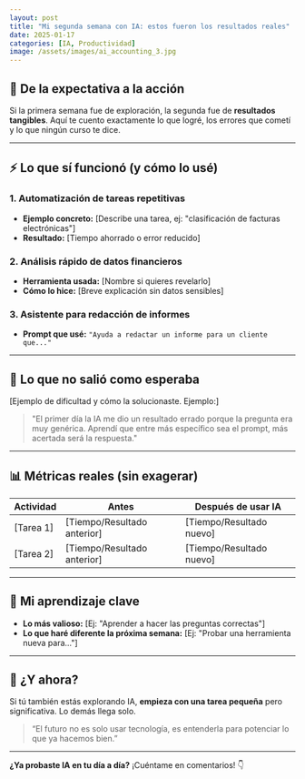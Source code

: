 ```yaml
---
layout: post
title: "Mi segunda semana con IA: estos fueron los resultados reales"
date: 2025-01-17
categories: [IA, Productividad]
image: /assets/images/ai_accounting_3.jpg
---
```


## 🧭 **De la expectativa a la acción**

Si la primera semana fue de exploración, la segunda fue de **resultados tangibles**. Aquí te cuento exactamente lo que logré, los errores que cometí y lo que ningún curso te dice.

---

## ⚡ **Lo que sí funcionó (y cómo lo usé)**

### 1. Automatización de tareas repetitivas
- **Ejemplo concreto:** [Describe una tarea, ej: "clasificación de facturas electrónicas"]
- **Resultado:** [Tiempo ahorrado o error reducido]

### 2. Análisis rápido de datos financieros
- **Herramienta usada:** [Nombre si quieres revelarlo]
- **Cómo lo hice:** [Breve explicación sin datos sensibles]

### 3. Asistente para redacción de informes
- **Prompt que usé:** `"Ayuda a redactar un informe para un cliente que..."`

---

## 🛑 **Lo que no salió como esperaba**

[Ejemplo de dificultad y cómo la solucionaste. Ejemplo:]
> "El primer día la IA me dio un resultado errado porque la pregunta era muy genérica. Aprendí que entre más específico sea el prompt, más acertada será la respuesta."

---

## 📊 **Métricas reales (sin exagerar)**

| Actividad | Antes | Después de usar IA |
|-----------|-------|---------------------|
| [Tarea 1] | [Tiempo/Resultado anterior] | [Tiempo/Resultado nuevo] |
| [Tarea 2] | [Tiempo/Resultado anterior] | [Tiempo/Resultado nuevo] |

---

## 🧠 **Mi aprendizaje clave**

- **Lo más valioso:** [Ej: "Aprender a hacer las preguntas correctas"]
- **Lo que haré diferente la próxima semana:** [Ej: "Probar una herramienta nueva para..."]

---

## 🔁 **¿Y ahora?**

Si tú también estás explorando IA, **empieza con una tarea pequeña** pero significativa. Lo demás llega solo.

> “El futuro no es solo usar tecnología, es entenderla para potenciar lo que ya hacemos bien.”

---

**¿Ya probaste IA en tu día a día?** ¡Cuéntame en comentarios! 👇

